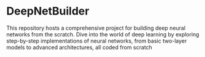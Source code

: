 # DeepNetBuilder
This repository hosts a comprehensive project for building deep neural networks from the scratch. Dive into the world of deep learning by exploring step-by-step implementations of neural networks, from basic two-layer models to advanced architectures, all coded from scratch
